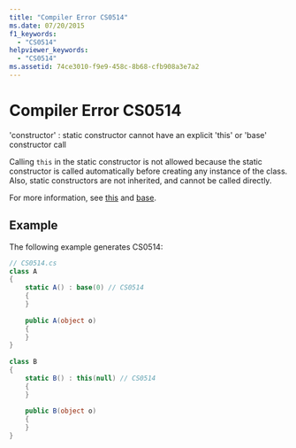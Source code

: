 ```yaml
---
title: "Compiler Error CS0514"
ms.date: 07/20/2015
f1_keywords: 
  - "CS0514"
helpviewer_keywords: 
  - "CS0514"
ms.assetid: 74ce3010-f9e9-458c-8b68-cfb908a3e7a2
---
```

# Compiler Error CS0514
'constructor' : static constructor cannot have an explicit 'this' or 'base' constructor call  
  
 Calling `this` in the static constructor is not allowed because the static constructor is called automatically before creating any instance of the class. Also, static constructors are not inherited, and cannot be called directly.  
  
 For more information, see [this](../language-reference/keywords/this.md) and [base](../language-reference/keywords/base.md).  
  
## Example  
 The following example generates CS0514:  
  
```csharp  
// CS0514.cs  
class A  
{  
    static A() : base(0) // CS0514  
    {  
    }  
  
    public A(object o)  
    {  
    }  
}  
  
class B  
{  
    static B() : this(null) // CS0514  
    {  
    }  
  
    public B(object o)  
    {  
    }  
}  
```
